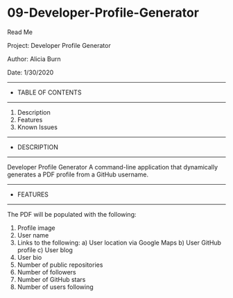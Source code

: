 # 09-Developer-Profile-Generator

Read Me

Project: Developer Profile Generator

Author: Alicia Burn

Date: 1/30/2020

******************************
*  TABLE OF CONTENTS         
******************************
1. Description
2. Features
3. Known Issues

******************************
*  DESCRIPTION              
******************************
Developer Profile Generator
    A command-line application that dynamically generates a PDF profile from a GitHub username. 

******************************
*  FEATURES             
******************************
The PDF will be populated with the following:

1. Profile image
2. User name
3. Links to the following:
        a) User location via Google Maps
        b) User GitHub profile
        c) User blog
4. User bio
5. Number of public repositories
6. Number of followers
7. Number of GitHub stars
8. Number of users following